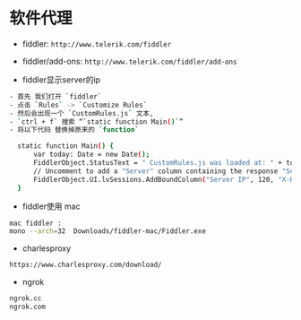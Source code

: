 # 软件代理

- fiddler: `http://www.telerik.com/fiddler`
- fiddler/add-ons: `http://www.telerik.com/fiddler/add-ons`

- fiddler显示server的ip

```bash
- 首先 我们打开 `fiddler`
- 点击 `Rules` -> `Customize Rules`
- 然后会出现一个 `CustomRules.js` 文本,
- `ctrl + f` 搜索 “`static function Main()`”
- 将以下代码 替换掉原来的 `function`

  static function Main() {
      var today: Date = new Date();
      FiddlerObject.StatusText = " CustomRules.js was loaded at: " + today;
      // Uncomment to add a "Server" column containing the response "Server" header, if present
      FiddlerObject.UI.lvSessions.AddBoundColumn("Server IP", 120, "X-HostIP");
  }
```

- fiddler使用 mac

```bash
mac fiddler :
mono --arch=32  Downloads/fiddler-mac/Fiddler.exe
```

- charlesproxy

```bash
https://www.charlesproxy.com/download/
```

- ngrok

```bash
ngrok.cc
ngrok.com
```
